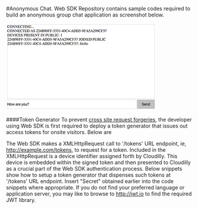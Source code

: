 #Anonymous Chat. Web SDK
Repository contains sample codes required to build an anonymous group chat application as screenshot below.

![Anonymous](https://github.com/cloudilly/images/blob/master/javascript_anonymous.png)

####Token Generator
To prevent [cross site request forgeries](https://en.wikipedia.org/wiki/Cross-site_request_forgery), the developer using Web SDK is first required to deploy a token generator that issues out access tokens for onsite visitors. Below are  

The Web SDK makes a XMLHttpRequest call to '/tokens' URL endpoint, ie, http://example.com/tokens, to request for a token. Included in the XMLHttpRequest is a device identifier assigned forth by Cloudilly. This device is embedded within the signed token and then presented to Cloudilly as a crucial part of the Web SDK authentication process. Below snippets show how to setup a token generator that dispenses such tokens at '/tokens' URL endpoint. Insert "Secret" obtained earlier into the code snippets where appropriate. If you do not find your preferred language or application server, you may like to browse to http://jwt.io to find the required JWT library.
